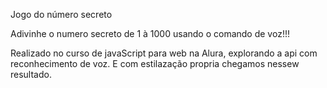 Jogo do número secreto

Adivinhe o numero secreto de 1 à 1000 usando o comando de voz!!!

Realizado no curso de javaScript para web na Alura, explorando a api com reconhecimento de voz. E com estilazação propria chegamos nessew resultado. 
